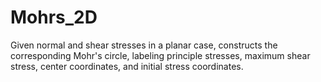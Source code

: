 # Mohrs_2D
Given normal and shear stresses in a planar case, constructs the corresponding Mohr's circle, labeling principle stresses, maximum shear stress, center coordinates, and initial stress coordinates.
